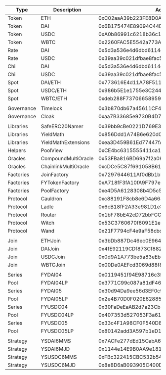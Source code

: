 | Type       | Description          | Address                                    |
| ---------- | -------------------- | ------------------------------------------ |
| Token      | ETH                  | 0xC02aaA39b223FE8D0A0e5C4F27eAD9083C756Cc2 |
| Token      | DAI                  | 0x6B175474E89094C44Da98b954EedeAC495271d0F |
| Token      | USDC                 | 0xA0b86991c6218b36c1d19D4a2e9Eb0cE3606eB48 |
| Token      | WBTC                 | 0x2260FAC5E5542a773Aa44fBCfeDf7C193bc2C599 |
| Rate       | DAI                  | 0x5d3a536e4d6dbd6114cc1ead35777bab948e3643 |
| Rate       | USDC                 | 0x39aa39c021dfbae8fac545936693ac917d5e7563 |
| Chi        | DAI                  | 0x5d3a536e4d6dbd6114cc1ead35777bab948e3643 |
| Chi        | USDC                 | 0x39aa39c021dfbae8fac545936693ac917d5e7563 |
| Spot       | DAI/ETH              | 0x773616E4d11A78F511299002da57A0a94577F1f4 |
| Spot       | USDC/ETH             | 0x986b5E1e1755e3C2440e960477f25201B0a8bbD4 |
| Spot       | WBTC/ETH             | 0xdeb288F737066589598e9214E782fa5A8eD689e8 |
|            |                      |                                            |
| Governance | Timelock             | 0x3b870db67a45611CF4723d44487EAF398fAc51E3 |
| Governance | Cloak                | 0xaa7B33685e9730B4D700b8F3F190EcA5EC4cf106 |
|            |                      |                                            |
| Libraries  | SafeERC20Namer       | 0x39bb9cBe0221D769E30bD08d185842065BcE1706 |
| Libraries  | YieldMath            | 0x856Ddd1A74B6e620d043EfD6F74d81b8bf34868D |
| Libraries  | YieldMathExtensions  | 0xea3D459B61Ed77447fAdE80e5a3DE617e947aA1e |
| Helpers    | PoolView             | 0xCE4bc6315555411ca162350A5adFf3fAC2AfA952 |
| Oracles    | CompoundMultiOracle  | 0x53FBa816BD69a7f2a096f58687f87dd3020d0d5c |
| Oracles    | ChainlinkMultiOracle | 0xcDCe5C87f691058B61f3A65913f1a3cBCbAd9F52 |
| Factories  | JoinFactory          | 0x7297644611Af0dBb1bE1C2B4885DE9288eDD81e8 |
| Factories  | FYTokenFactory       | 0xA718fF3fA10fA9F797e98E35fd3A0bEc9e0AA67c |
| Factories  | PoolFactory          | 0xe4D5A6128308b4D5c5d1A107Be136AB75c9944Be |
| Protocol   | Cauldron             | 0xc88191F8cb8e6D4a668B047c1C8503432c3Ca867 |
| Protocol   | Ladle                | 0x6cB18fF2A33e981D1e38A663Ca056c0a5265066A |
| Protocol   | Router               | 0x1bF78bE42cD72bbFCCEEf67dCC0a0E2a0EB5da57 |
| Protocol   | Witch                | 0x53C3760670f6091E1eC76B4dd27f73ba4CAd5061 |
| Protocol   | Wand                 | 0x21F7794cF4e9aF58cbd0A71Fd33C73458981239f |
|            |                      |                                            |
| Join       | ETHJoin              | 0x3bDb887Dc46ec0E964Df89fFE2980db0121f0fD0 |
| Join       | DAIJoin              | 0x4fE92119CDf873Cf8826F4E6EcfD4E578E3D44Dc |
| Join       | USDCJoin             | 0x0d9A1A773be5a83eEbda23bf98efB8585C3ae4f4 |
| Join       | WBTCJoin             | 0x00De0AEFcd3069d88f85b4F18b144222eaAb92Af |
|            |                      |                                            |
| Series     | FYDAI04              | 0x0119451f94E98716c3fa17ff31d19C98d134DD6d |
| Pool       | FYDAI04LP            | 0x3771C99c087a81dF4633b50D8B149aFaA83E3c9E |
| Series     | FYDAI05              | 0x30d94Da9ee56d3EF0c97EBa22223784F6bCf37B9 |
| Pool       | FYDAI05LP            | 0x2e4B70D0F020E62885E82bf75bc123e1Aa8c79cA |
| Series     | FYUSDC04             | 0x30FaDeEaAB2d7a23Cb1C35c05e2f8145001fA533 |
| Pool       | FYUSDC04LP           | 0x407353d527053F3a6140AAA7819B93Af03114227 |
| Series     | FYUSDC05             | 0x33c4F1A98CF0F540D8a1F6119129337eC5973E29 |
| Pool       | FYUSDC05LP           | 0x80142add3A597b1eD1DE392A56B2cef3d8302797 |
|            |                      |                                            |
| Strategy   | YSDAI6MMS            | 0x7ACFe277dEd15CabA6a8Da2972b1eb93fe1e2cCD |
| Strategy   | YSDAI6MJD            | 0x1144e14E9B0AA9e181342c7e6E0a9BaDB4ceD295 |
| Strategy   | YSUSDC6MMS           | 0xFBc322415CBC532b54749E31979a803009516b5D |
| Strategy   | YSUSDC6MJD           | 0x8e8D6aB093905C400D583EfD37fbeEB1ee1c0c39 |